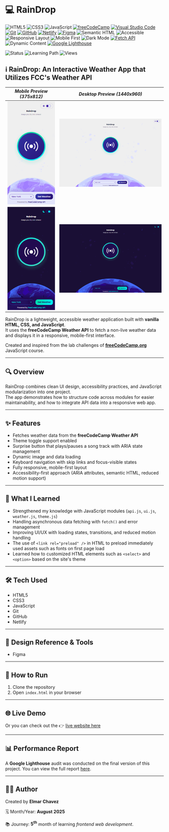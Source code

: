 # 💻 RainDrop

![HTML5](https://img.shields.io/badge/HTML5-E34F26?style=for-the-badge&logo=html5&logoColor=white)
![CSS3](https://img.shields.io/badge/CSS3-1572B6?style=for-the-badge&logo=css3&logoColor=white)
![JavaScript](https://img.shields.io/badge/JavaScript-F7DF1E?style=for-the-badge&logo=javascript&logoColor=black)
[![freeCodeCamp](https://img.shields.io/badge/freeCodeCamp-27273D?style=for-the-badge&logo=freecodecamp&logoColor=white)](https://www.freecodecamp.org/)
[![Visual Studio Code](https://img.shields.io/badge/VS%20Code-007ACC?style=for-the-badge&logo=visual-studio-code&logoColor=white)](https://code.visualstudio.com/)
[![Git](https://img.shields.io/badge/Git-F05032?style=for-the-badge&logo=git&logoColor=white)](https://git-scm.com/)
[![GitHub](https://img.shields.io/badge/GitHub-181717?style=for-the-badge&logo=github&logoColor=white)](https://github.com/)
[![Netlify](https://img.shields.io/badge/Netlify-00C7B7?style=for-the-badge&logo=netlify&logoColor=white)](https://www.netlify.com/)
[![Figma](https://img.shields.io/badge/Figma-ffffff?style=for-the-badge&logo=figma&logoColor=F24E1E)](https://www.figma.com/)
![Semantic HTML](https://img.shields.io/badge/Semantic%20HTML-ff9800?style=for-the-badge)
![Accessible](https://img.shields.io/badge/Accessibility-A11Y-0052cc?style=for-the-badge)
![Responsive Layout](https://img.shields.io/badge/Responsive%20Layout-Full%20Support-blue?style=for-the-badge)
![Mobile First](https://img.shields.io/badge/Mobile--First-Design-orange?style=for-the-badge)
![Dark Mode](https://img.shields.io/badge/Dark--Mode-Available-111?style=for-the-badge&logo=halfbrickstudios&logoColor=white)
[![Fetch API](https://img.shields.io/badge/API_NAME%20API-Used-1976d2?style=for-the-badge)](https://weather-proxy.freecodecamp.rocks/)
![Dynamic Content](https://img.shields.io/badge/Dynamic%20Content-Available-673ab7?style=for-the-badge)
[![Google Lighthouse](https://img.shields.io/badge/Lighthouse-Audit-00B0FF?style=for-the-badge&logo=lighthouse&logoColor=white)](./assets/downloads/lighthouse-performance-report.pdf)

![Status](https://img.shields.io/badge/status-complete-brightgreen)
![Learning Path](https://img.shields.io/badge/learning%20path-month%205-blue)
![Views](https://visitor-badge.laobi.icu/badge?page_id=CodingWithJiro.freecodecamp-js-weather-app&left_text=repo%20views)

## ℹ️ RainDrop: An Interactive Weather App that Utilizes FCC's Weather API

| _Mobile Preview (375x812)_                                   | _Desktop Preview (1440x960)_                                    |
| ------------------------------------------------------------ | --------------------------------------------------------------- |
| ![Mobile](./assets/img/site-preview-mobile_375x812.png)      | ![Desktop](./assets/img/site-preview-desktop_1440x960.png)      |
| ![Mobile](./assets/img/site-preview-mobile-dark_375x812.png) | ![Desktop](./assets/img/site-preview-desktop-dark_1440x960.png) |

RainDrop is a lightweight, accessible weather application built with **vanilla HTML, CSS, and JavaScript**.  
It uses the **freeCodeCamp Weather API** to fetch a non-live weather data and displays it in a responsive, mobile-first interface.

Created and inspired from the lab challenges of [**freeCodeCamp.org**](https://www.freecodecamp.org/learn/full-stack-developer/) JavaScript course.

---

## 🔍 Overview

RainDrop combines clean UI design, accessibility practices, and JavaScript modularization into one project.  
The app demonstrates how to structure code across modules for easier maintainability, and how to integrate API data into a responsive web app.

---

## ✨ Features

- Fetches weather data from the **freeCodeCamp Weather API**
- Theme toggle support enabled
- Surprise button that plays/pauses a song track with ARIA state management
- Dynamic image and data loading
- Keyboard navigation with skip links and focus-visible states
- Fully responsive, mobile-first layout
- Accessibility-first approach (ARIA attributes, semantic HTML, reduced motion support)

---

## 🧠 What I Learned

- Strengthened my knowledge with JavaScript modules (`api.js`, `ui.js`, `weather.js`, `theme.js`)
- Handling asynchronous data fetching with `fetch()` and error management
- Improving UI/UX with loading states, transitions, and reduced motion handling
- The use of `<link rel="preload" />` in HTML to preload immediately used assets such as fonts on first page load
- Learned how to customized HTML elements such as `<select>` and `<option>` based on the site's theme

---

## 🛠️ Tech Used

- HTML5
- CSS3
- JavaScript
- Git
- GitHub
- Netlify

---

## 🎨 Design Reference & Tools

- Figma

---

## 🚀 How to Run

1. Clone the repository
2. Open `index.html` in your browser

---

## 🌐 Live Demo

Or you can check out the 👉 [live website here](LINK)

---

## 📊 Performance Report

A **Google Lighthouse** audit was conducted on the final version of this project. You can view the full report [here](./assets/downloads/lighthouse-performance-report.pdf).

---

## 🧑‍💻 Author

Created by **Elmar Chavez**

🗓️ Month/Year: **August 2025**

📚 Journey: **5<sup>th</sup>** month of learning _frontend web development_.

<!--

FREECODECAMP TAGS:
html css javascript vscode git github netlify 5th-month freecodecamp project lighthouse theme-toggle fcc-js api

-->
